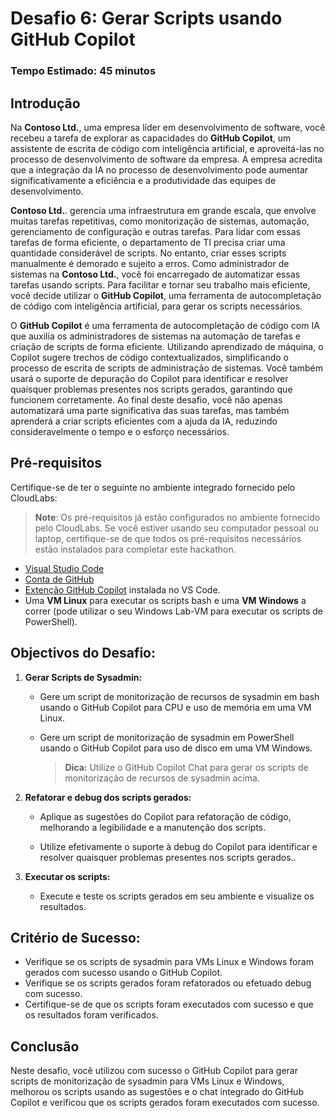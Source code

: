 # Desafio 6: Gerar Scripts usando GitHub Copilot

### Tempo Estimado: 45 minutos

## Introdução

Na **Contoso Ltd.**, uma empresa líder em desenvolvimento de software, você recebeu a tarefa de explorar as capacidades do **GitHub Copilot**, um assistente de escrita de código com inteligência artificial, e aproveitá-las no processo de desenvolvimento de software da empresa. A empresa acredita que a integração da IA no processo de desenvolvimento pode aumentar significativamente a eficiência e a produtividade das equipes de desenvolvimento.

**Contoso Ltd.**. gerencia uma infraestrutura em grande escala, que envolve muitas tarefas repetitivas, como monitorização de sistemas, automação, gerenciamento de configuração e outras tarefas. Para lidar com essas tarefas de forma eficiente, o departamento de TI precisa criar uma quantidade considerável de scripts. No entanto, criar esses scripts manualmente é demorado e sujeito a erros. Como administrador de sistemas na **Contoso Ltd.**, você foi encarregado de automatizar essas tarefas usando scripts. Para facilitar e tornar seu trabalho mais eficiente, você decide utilizar o **GitHub Copilot**, uma ferramenta de autocompletação de código com inteligência artificial, para gerar os scripts necessários.

O **GitHub Copilot** é uma ferramenta de autocompletação de código com IA que auxilia os administradores de sistemas na automação de tarefas e criação de scripts de forma eficiente. Utilizando aprendizado de máquina, o Copilot sugere trechos de código contextualizados, simplificando o processo de escrita de scripts de administração de sistemas. Você também usará o suporte de depuração do Copilot para identificar e resolver quaisquer problemas presentes nos scripts gerados, garantindo que funcionem corretamente. Ao final deste desafio, você não apenas automatizará uma parte significativa das suas tarefas, mas também aprenderá a criar scripts eficientes com a ajuda da IA, reduzindo consideravelmente o tempo e o esforço necessários.


## Pré-requisitos

Certifique-se de ter o seguinte no ambiente integrado fornecido pelo CloudLabs:

> **Note**: Os pré-requisitos já estão configurados no ambiente fornecido pelo CloudLabs. Se você estiver usando seu computador pessoal ou laptop, certifique-se de que todos os pré-requisitos necessários estão instalados para completar este hackathon.

- [Visual Studio Code](https://code.visualstudio.com/)
- [Conta de GitHub](https://github.com/)
- [Extenção GitHub Copilot](https://marketplace.visualstudio.com/items?itemName=GitHub.copilot) instalada no VS Code.
- Uma **VM Linux** para executar os scripts bash e uma **VM Windows** a correr (pode utilizar o seu Windows Lab-VM para executar os scripts de PowerShell).

## Objectivos do Desafio:

1. **Gerar Scripts de Sysadmin:**

   - Gere um script de monitorização de recursos de sysadmin em bash usando o GitHub Copilot para CPU e uso de memória em uma VM Linux.

   - Gere um script de monitorização de sysadmin em PowerShell usando o GitHub Copilot para uso de disco em uma VM Windows.
     >**Dica:** Utilize o GitHub Copilot Chat para gerar os scripts de monitorização de recursos de sysadmin acima.

3. **Refatorar e debug dos scripts gerados:**

   - Aplique as sugestões do Copilot para refatoração de código, melhorando a legibilidade e a manutenção dos scripts.

   - Utilize efetivamente o suporte à debug do Copilot para identificar e resolver quaisquer problemas presentes nos scripts gerados..

5. **Executar os scripts:**

   - Execute e teste os scripts gerados em seu ambiente e visualize os resultados.

## Critério de Sucesso:

- Verifique se os scripts de sysadmin para VMs Linux e Windows foram gerados com sucesso usando o GitHub Copilot.
- Verifique se os scripts gerados foram refatorados ou efetuado debug com sucesso.
- Certifique-se de que os scripts foram executados com sucesso e que os resultados foram verificados.

## Conclusão

Neste desafio, você utilizou com sucesso o GitHub Copilot para gerar scripts de monitorização de sysadmin para VMs Linux e Windows, melhorou os scripts usando as sugestões e o chat integrado do GitHub Copilot e verificou que os scripts gerados foram executados com sucesso.
